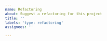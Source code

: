 ```yaml
---
name: Refactoring
about: Suggest a refactoring for this project
title: ''
labels: 'type: refactoring'
assignees: ''

---
```



